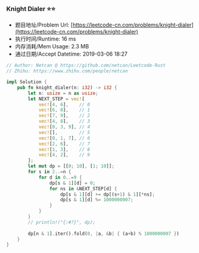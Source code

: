 
### Knight Dialer :star::star:
- 题目地址/Problem Url: [https://leetcode-cn.com/problems/knight-dialer](https://leetcode-cn.com/problems/knight-dialer)
- 执行时间/Runtime: 16 ms 
- 内存消耗/Mem Usage: 2.3 MB
- 通过日期/Accept Datetime: 2019-03-06 18:27

```rust
// Author: Netcan @ https://github.com/netcan/Leetcode-Rust
// Zhihu: https://www.zhihu.com/people/netcan

impl Solution {
    pub fn knight_dialer(n: i32) -> i32 {
        let n: usize = n as usize;
        let NEXT_STEP = vec![
            vec![4, 6],    // 0
            vec![6, 8],    // 1
            vec![7, 9],    // 2
            vec![4, 8],    // 3
            vec![0, 3, 9], // 4
            vec![],        // 5
            vec![0, 1, 7], // 6
            vec![2, 6],    // 7
            vec![1, 3],    // 8
            vec![4, 2],    // 9
        ];
        let mut dp = [[0; 10], [1; 10]];
        for s in 2..=n {
            for d in 0..=9 {
                dp[s & 1][d] = 0;
                for ns in &NEXT_STEP[d] {
                    dp[s & 1][d] += dp[(s+1) & 1][*ns];
                    dp[s & 1][d] %= 1000000007;
                }
            }
        }
        // println!("{:#?}", dp);
        
        dp[n & 1].iter().fold(0, |a, &b| { (a+b) % 1000000007 })
    }
}


```
